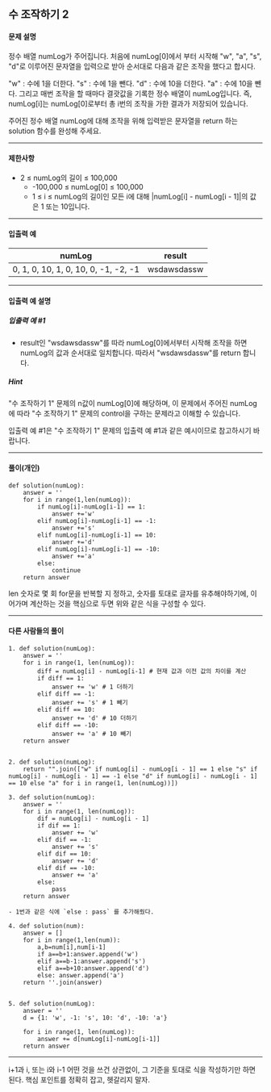 ## 수 조작하기 2

#### 문제 설명
정수 배열 numLog가 주어집니다. 처음에 numLog[0]에서 부터 시작해 "w", "a", "s", "d"로 이루어진 문자열을 입력으로 받아 순서대로 다음과 같은 조작을 했다고 합시다.

"w" : 수에 1을 더한다.
"s" : 수에 1을 뺀다.
"d" : 수에 10을 더한다.
"a" : 수에 10을 뺀다.
그리고 매번 조작을 할 때마다 결괏값을 기록한 정수 배열이 numLog입니다. 즉, numLog[i]는 numLog[0]로부터 총 i번의 조작을 가한 결과가 저장되어 있습니다.

주어진 정수 배열 numLog에 대해 조작을 위해 입력받은 문자열을 return 하는 solution 함수를 완성해 주세요.

---

#### 제한사항
- 2 ≤ numLog의 길이 ≤ 100,000
    - -100,000 ≤ numLog[0] ≤ 100,000
    - 1 ≤ i ≤ numLog의 길이인 모든 i에 대해 |numLog[i] - numLog[i - 1]|의 값은 1 또는 10입니다.

---

#### 입출력 예
| numLog            | result        |
|-------------------|---------------|
| 0, 1, 0, 10, 1, 0, 10, 0, -1, -2, -1                 | wsdawsdassw             |
          


---
#### 입출력 예 설명
##### 입출력 예 #1

- result인 "wsdawsdassw"를 따라 numLog[0]에서부터 시작해 조작을 하면 numLog의 값과 순서대로 일치합니다. 따라서 "wsdawsdassw"를 return 합니다.

##### Hint
"수 조작하기 1" 문제의 n값이 numLog[0]에 해당하며, 이 문제에서 주어진 numLog에 따라 "수 조작하기 1" 문제의 control을 구하는 문제라고 이해할 수 있습니다.

입출력 예 #1은 "수 조작하기 1" 문제의 입출력 예 #1과 같은 예시이므로 참고하시기 바랍니다.

----
#### 풀이(개인)
```
def solution(numLog):
    answer = ''
    for i in range(1,len(numLog)):
        if numLog[i]-numLog[i-1] == 1:
            answer +='w'
        elif numLog[i]-numLog[i-1] == -1:
            answer +='s'
        elif numLog[i]-numLog[i-1] == 10:
            answer +='d'
        elif numLog[i]-numLog[i-1] == -10:
            answer +='a'
        else:
            continue
    return answer
```
len 숫자로 몇 회 for문을 반복할 지 정하고, 숫자를 토대로 글자를 유추해야하기에, 이어가며 계산하는 것을 핵심으로 두면 위와 같은 식을 구성할 수 있다.

---

#### 다른 사람들의 풀이
```
1. def solution(numLog):
    answer = ''
    for i in range(1, len(numLog)):
        diff = numLog[i] - numLog[i-1] # 현재 값과 이전 값의 차이를 계산
        if diff == 1:
            answer += 'w' # 1 더하기
        elif diff == -1:
            answer += 's' # 1 빼기
        elif diff == 10:
            answer += 'd' # 10 더하기
        elif diff == -10:
            answer += 'a' # 10 빼기 
    return answer 


2. def solution(numLog):
    return "".join(["w" if numLog[i] - numLog[i - 1] == 1 else "s" if numLog[i] - numLog[i - 1] == -1 else "d" if numLog[i] - numLog[i - 1] == 10 else "a" for i in range(1, len(numLog))])

3. def solution(numLog):
    answer = ''
    for i in range(1, len(numLog)):
        dif = numLog[i] - numLog[i - 1]
        if dif == 1:
            answer += 'w'
        elif dif == -1:
            answer += 's'
        elif dif == 10:
            answer += 'd'
        elif dif == -10:
            answer += 'a'
        else:
            pass
    return answer

- 1번과 같은 식에 `else : pass` 를 추가해줬다.

4. def solution(num):
    answer = []
    for i in range(1,len(num)):
        a,b=num[i],num[i-1]
        if a==b+1:answer.append('w')
        elif a==b-1:answer.append('s')
        elif a==b+10:answer.append('d')
        else: answer.append('a')
    return ''.join(answer)


5. def solution(numLog):
    answer = ''
    d = {1: 'w', -1: 's', 10: 'd', -10: 'a'}

    for i in range(1, len(numLog)):
        answer += d[numLog[i]-numLog[i-1]]
    return answer
```
---
i+1과 i, 또는 i와 i-1 어떤 것을 쓰건 상관없이, 그 기준을 토대로 식을 작성하기만 하면 된다. 핵심 포인트를 정확히 잡고, 헷갈리지 말자.